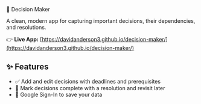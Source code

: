 🧠 Decision Maker

A clean, modern app for capturing important decisions, their dependencies, and resolutions.

👉 **Live App:** [https://davidanderson3.github.io/decision-maker/](https://davidanderson3.github.io/decision-maker/)

## ✨ Features

- ✅ Add and edit decisions with deadlines and prerequisites  
- 📌 Mark decisions complete with a resolution and revisit later  
- 🔐 Google Sign-In to save your data  

